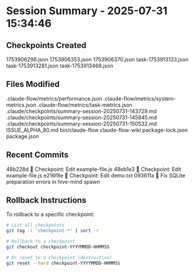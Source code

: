 # Session Summary - 2025-07-31 15:34:46

## Checkpoints Created
1753906298.json
1753906353.json
1753906370.json
task-1753913133.json
task-1753913281.json
task-1753913468.json

## Files Modified
.claude-flow/metrics/performance.json
.claude-flow/metrics/system-metrics.json
.claude-flow/metrics/task-metrics.json
.claude/checkpoints/summary-session-20250731-143729.md
.claude/checkpoints/summary-session-20250731-145845.md
.claude/checkpoints/summary-session-20250731-150532.md
ISSUE_ALPHA_80.md
bin/claude-flow
claude-flow-wiki
package-lock.json
package.json

## Recent Commits
48b228d 🔖 Checkpoint: Edit example-file.js
48eb1e3 🔖 Checkpoint: Edit example-file.js
e216f8e 🔖 Checkpoint: Edit demo.txt
093611a 🔧 Fix SQLite preparation errors in hive-mind spawn

## Rollback Instructions
To rollback to a specific checkpoint:
```bash
# List all checkpoints
git tag -l 'checkpoint-*' | sort -r

# Rollback to a checkpoint
git checkout checkpoint-YYYYMMDD-HHMMSS

# Or reset to a checkpoint (destructive)
git reset --hard checkpoint-YYYYMMDD-HHMMSS
```
